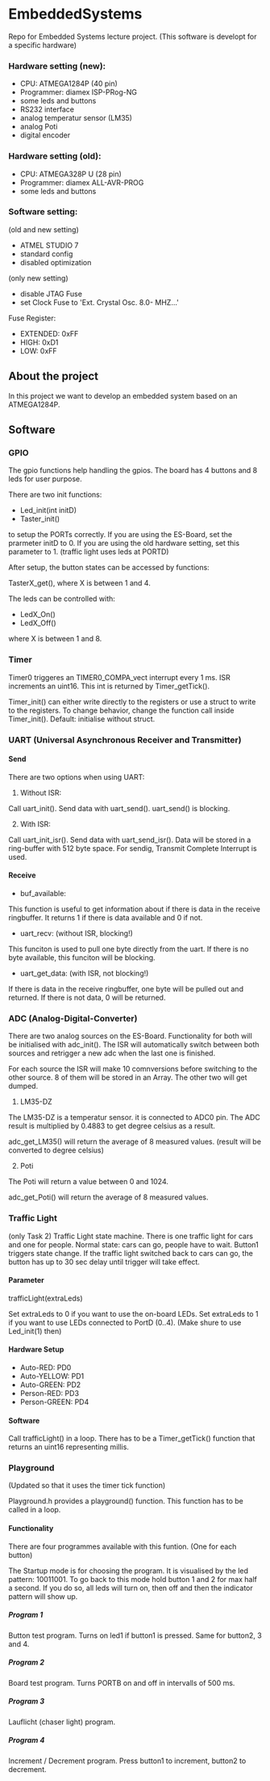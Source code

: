 # EmbeddedSystems
 Repo for Embedded  Systems lecture project.
 (This software is developt for a specific hardware)
 
 
### Hardware setting (new):
 - CPU: ATMEGA1284P (40 pin)
 - Programmer: diamex ISP-PRog-NG
 - some leds and buttons
 - RS232 interface
 - analog temperatur sensor (LM35)
 - analog Poti
 - digital encoder
 
### Hardware setting (old):
 - CPU: ATMEGA328P U (28 pin)
 - Programmer: diamex ALL-AVR-PROG
 - some leds and buttons
 
### Software setting:
(old and new setting)

 - ATMEL STUDIO 7
 - standard config
 - disabled optimization
 
 (only new setting)
 
 - disable JTAG Fuse
 - set Clock Fuse to 'Ext. Crystal Osc. 8.0-		MHZ...'
 
 Fuse Register:
 
 - EXTENDED: 0xFF
 - HIGH: 0xD1
 - LOW: 0xFF

## About the project
In this project we want to develop an embedded system based on an ATMEGA1284P.

## Software

### GPIO
The gpio functions help handling the gpios. The board has 4 buttons and 8 leds for user purpose. 

There are two init functions:

- Led_init(int initD)
- Taster_init()

to setup the PORTs correctly. If you are using the ES-Board, set the prarmeter initD to 0. If you are using the old hardware setting, set this parameter to 1.
(traffic light uses leds at PORTD)

After setup, the button states can be accessed by functions:

TasterX_get(), where X is between 1 and 4.

The leds can be controlled with:

- LedX_On()
- LedX_Off()

where X is between 1 and 8.

### Timer
Timer0 triggeres an TIMER0_COMPA_vect interrupt every 1 ms. ISR increments an uint16. This int is returned by Timer_getTick().

Timer_init() can either write directly to the registers or use a struct to write to the registers. To change behavior, change the function call inside Timer_init(). Default: initialise without struct.

### UART (Universal Asynchronous Receiver and Transmitter)

#### Send
There are two options when using UART:

1. Without ISR:

Call uart_init(). Send data with uart_send(). uart_send() is blocking. 

2. With ISR:

Call uart_init_isr(). Send data with uart_send_isr(). Data will be stored in a ring-buffer with 512 byte space. For sendig, Transmit Complete Interrupt is used.

#### Receive

- buf_available:

This function is useful to get information about if there is data in the receive ringbuffer.
It returns 1 if there is data available and 0 if not.

- uart_recv: (without ISR, blocking!)

This funciton is used to pull one byte directly from the uart. If there is no byte available, this funciton will be blocking.

- uart_get_data: (with ISR, not blocking!)

If there is data in the receive ringbuffer, one byte will be pulled out and returned. If there is not data, 0 will be returned.

### ADC (Analog-Digital-Converter)
There are two analog sources on the ES-Board. Functionality for both will be initialised with adc_init().
The ISR will automatically switch between both sources and retrigger a new adc when the last one is finished.

For each source the ISR will make 10 comnversions before switching to the other source. 8 of them will be stored in an Array. The other two will get dumped.

1. LM35-DZ

The LM35-DZ is a temperatur sensor. it is connected to ADC0 pin. The ADC result is multiplied by 0.4883 to get degree celsius as a result.

adc_get_LM35() will return the average of 8 measured values. (result will be converted to degree celsius)

2. Poti

The Poti will return a value between 0 and 1024.

adc_get_Poti() will return the average of 8 measured values.


### Traffic Light
(only Task 2)
Traffic Light state machine. There is one traffic light for cars and one for people. Normal state: cars can go, people have to wait. Button1 triggers state change. If the traffic light switched back to cars can go, the button has up to 30 sec delay until trigger will take effect.

#### Parameter
trafficLight(extraLeds)

Set extraLeds to 0 if you want to use the on-board LEDs.
Set extraLeds to 1 if you want to use LEDs connected to PortD (0..4). (Make shure to use Led_init(1) then)

#### Hardware Setup
- Auto-RED: PD0
- Auto-YELLOW: PD1
- Auto-GREEN: PD2
- Person-RED: PD3
- Person-GREEN: PD4

#### Software
Call trafficLight() in a loop. There has to be a Timer_getTick() function that returns an uint16 representing millis.

### Playground
(Updated so that it uses the timer tick function)

Playground.h provides a playground() function. This function has to be called in a loop.

#### Functionality
There are four programmes available with this funtion. (One for each button)

The Startup mode is for choosing the program. It is visualised by the led pattern: 10011001. 
To go back to this mode hold button 1 and 2 for max half a second. If you do so, all leds will turn on, then off and then the indicator pattern will show up.

##### Program 1
Button test program. Turns on led1 if button1 is pressed. Same for button2, 3 and 4.

##### Program 2
Board test program. Turns PORTB on and off in intervalls of 500 ms.

##### Program 3
Lauflicht (chaser light) program. 

##### Program 4
Increment / Decrement program. Press button1 to increment, button2 to decrement.
